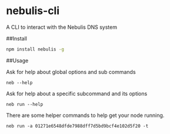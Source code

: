 # nebulis-cli
A CLI to interact with the Nebulis DNS system



##Install

```bash
npm install nebulis -g
```
##Usage

Ask for help about global options and sub commands

```
neb --help
```
Ask for help about a specific subcommand and its options
```
neb run --help
```

There are some helper commands to help get your node running. 
```
neb run -a 01271e6548dfde7988dff7d5bd9bcf4e102d5f20 -t
```



